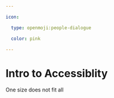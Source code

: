 ```yaml
---

icon: 

  type: openmoji:people-dialogue

  color: pink

---
```


# Intro to Accessiblity

One size does not fit all